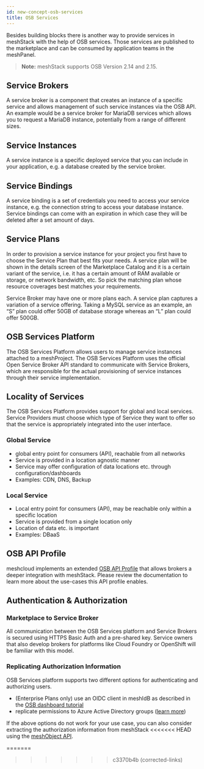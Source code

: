 ```yaml
---
id: new-concept-osb-services
title: OSB Services
---
```


Besides building blocks there is another way to provide services in meshStack with the help of OSB services. Those services are published to the marketplace and can be consumed by application teams in the meshPanel.

> **Note:** meshStack supports OSB Version 2.14 and 2.15.

## Service Brokers

A service broker is a component that creates an instance of a specific service and allows management of such service instances via the OSB API. An example would be a service broker for MariaDB services which allows you to request a MariaDB instance, potentially from a range of different sizes.

## Service Instances

A service instance is a specific deployed service that you can include in your application, e.g. a database created by the service broker.

## Service Bindings

A service binding is a set of credentials you need to access your service instance, e.g. the connection string to access your database instance. Service bindings can come with an expiration in which case they will be deleted after a set amount of days.

## Service Plans
In order to provision a service instance for your project you first have to choose the Service Plan that best fits your needs. A service plan will be shown in the details screen of the Marketplace Catalog and it is a certain variant of the service, i.e. it has a certain amount of RAM available or storage, or network bandwidth, etc. So pick the matching plan whose resource coverages best matches your requirements.

Service Broker may have one or more plans each. A service plan captures a variation of a service offering. Taking a MySQL service as an example, an “S” plan could offer 50GB of database storage whereas an “L” plan could offer 500GB.

## OSB Services Platform

The OSB Services Platform allows users to manage service instances attached to a meshProject. The OSB Services Platform uses the official Open Service Broker API standard to communicate with Service Brokers, which are responsible for the actual provisioning of service instances through their service implementation.

## Locality of Services

The OSB Services Platform provides support for global and local services. Service Providers must choose which type of Service they want to offer so that the service is appropriately integrated into the user interface.

### Global Service

- global entry point for consumers (API), reachable from all networks
- Service is provided in a location agnostic manner
- Service may offer configuration of data locations etc. through configuration/dashboards
- Examples: CDN, DNS, Backup

### Local Service

- Local entry point for consumers (API), may be reachable only within a specific location
- Service is provided from a single location only
- Location of data etc. is important
- Examples: DBaaS

## OSB API Profile

meshcloud implements an extended [OSB API Profile](meshstack.meshmarketplace.profile.md) that allows brokers a deeper integration with meshStack. Please review the documentation to learn more about the use-cases this API profile enables.

## Authentication & Authorization

### Marketplace to Service Broker

All communication between the OSB Services platform and Service Brokers is secured using HTTPS Basic Auth and a pre-shared key. Service owners that also develop brokers for platforms like Cloud Foundry or OpenShift will be familiar with this model.

### Replicating Authorization Information

OSB Services platform supports two different options for authenticating and authorizing users.

- (Enterprise Plans only) use an OIDC client in meshIdB as described in the [OSB dashboard tutorial](meshstack.OSB.dashboard-tutorial.md)
- replicate permissions to Azure Active Directory groups ([learn more](#aad-permission-replication))

If the above options do not work for your use case, you can also consider extracting the authorization information from meshStack
<<<<<<< HEAD
using the [meshObject API](pathname:///api/).

<!--
## Related Resources
- [meshStack Marketplace Documentation](marketplace.index.md)
- [Building Block Concept](new-concept-buildingblock.md)
- [meshStack Service Broker Documentation](administration.service-brokers.md)
=======
using the [meshObject API](/api/).
<<<<<<< HEAD

<!--
## Related Resources
- [meshStack Marketplace Documentation](../marketplace.index.md)
- [Building Block Concept](./new-concept-buildingblock.md)
- [meshStack Service Broker Documentation](../administration.service-brokers.md)
>>>>>>> c3f7ac3f (maintenance-message)
-->
=======
>>>>>>> c3370b4b (corrected-links)
